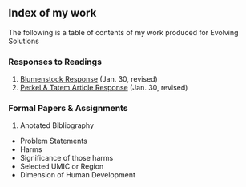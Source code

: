 ## Index of my work
The following is a table of contents of my work produced for Evolving Solutions

### Responses to Readings

1. [Blumenstock Response](https://ronanchance.github.io/Evolving-Solutions/) (Jan. 30, revised)
2. [Perkel & Tatem Article Response](https://ronanchance.github.io/Evolving-Solutions/) (Jan. 30, revised)

### Formal Papers & Assignments

1. Anotated Bibliography
  - Problem Statements
  - Harms
  - Significance of those harms
  - Selected UMIC or Region
  - Dimension of Human Development
